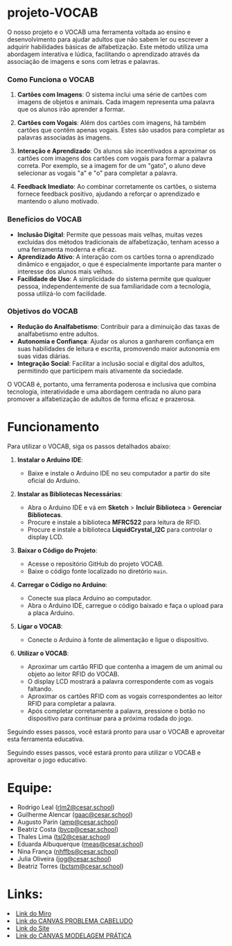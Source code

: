 # projeto-VOCAB
O nosso projeto e o VOCAB uma ferramenta voltada ao ensino e desenvolvimento para ajudar adultos que não sabem ler ou escrever a adquirir habilidades básicas de alfabetização. Este método utiliza uma abordagem interativa e lúdica, facilitando o aprendizado através da associação de imagens e sons com letras e palavras.

### Como Funciona o VOCAB

1. **Cartões com Imagens**: O sistema inclui uma série de cartões com imagens de objetos e animais. Cada imagem representa uma palavra que os alunos irão aprender a formar.

2. **Cartões com Vogais**: Além dos cartões com imagens, há também cartões que contêm apenas vogais. Estes são usados para completar as palavras associadas às imagens.

3. **Interação e Aprendizado**: Os alunos são incentivados a aproximar os cartões com imagens dos cartões com vogais para formar a palavra correta. Por exemplo, se a imagem for de um "gato", o aluno deve selecionar as vogais "a" e "o" para completar a palavra.

4. **Feedback Imediato**: Ao combinar corretamente os cartões, o sistema fornece feedback positivo, ajudando a reforçar o aprendizado e mantendo o aluno motivado.

### Benefícios do VOCAB

- **Inclusão Digital**: Permite que pessoas mais velhas, muitas vezes excluídas dos métodos tradicionais de alfabetização, tenham acesso a uma ferramenta moderna e eficaz.
- **Aprendizado Ativo**: A interação com os cartões torna o aprendizado dinâmico e engajador, o que é especialmente importante para manter o interesse dos alunos mais velhos.
- **Facilidade de Uso**: A simplicidade do sistema permite que qualquer pessoa, independentemente de sua familiaridade com a tecnologia, possa utilizá-lo com facilidade.

### Objetivos do VOCAB

- **Redução do Analfabetismo**: Contribuir para a diminuição das taxas de analfabetismo entre adultos.
- **Autonomia e Confiança**: Ajudar os alunos a ganharem confiança em suas habilidades de leitura e escrita, promovendo maior autonomia em suas vidas diárias.
- **Integração Social**: Facilitar a inclusão social e digital dos adultos, permitindo que participem mais ativamente da sociedade.

O VOCAB é, portanto, uma ferramenta poderosa e inclusiva que combina tecnologia, interatividade e uma abordagem centrada no aluno para promover a alfabetização de adultos de forma eficaz e prazerosa.
# Funcionamento
Para utilizar o VOCAB, siga os passos detalhados abaixo:

1. **Instalar o Arduino IDE**:
   - Baixe e instale o Arduino IDE no seu computador a partir do site oficial do Arduino.

2. **Instalar as Bibliotecas Necessárias**:
   - Abra o Arduino IDE e vá em **Sketch** > **Incluir Biblioteca** > **Gerenciar Bibliotecas**.
   - Procure e instale a biblioteca **MFRC522** para leitura de RFID.
   - Procure e instale a biblioteca **LiquidCrystal_I2C** para controlar o display LCD.

3. **Baixar o Código do Projeto**:
   - Acesse o repositório GitHub do projeto VOCAB.
   - Baixe o código fonte localizado no diretório `main`.

4. **Carregar o Código no Arduino**:
   - Conecte sua placa Arduino ao computador.
   - Abra o Arduino IDE, carregue o código baixado e faça o upload para a placa Arduino.

5. **Ligar o VOCAB**:
   - Conecte o Arduino à fonte de alimentação e ligue o dispositivo.

6. **Utilizar o VOCAB**:
   - Aproximar um cartão RFID que contenha a imagem de um animal ou objeto ao leitor RFID do VOCAB.
   - O display LCD mostrará a palavra correspondente com as vogais faltando.
   - Aproximar os cartões RFID com as vogais correspondentes ao leitor RFID para completar a palavra.
   - Após completar corretamente a palavra, pressione o botão no dispositivo para continuar para a próxima rodada do jogo.

Seguindo esses passos, você estará pronto para usar o VOCAB e aproveitar esta ferramenta educativa.

Seguindo esses passos, você estará pronto para utilizar o VOCAB e aproveitar o jogo educativo.
# Equipe:
* Rodrigo Leal (rlm2@cesar.school)
* Guilherme Alencar (gaac@cesar.school)
* Augusto Parin (amp@cesar.school)
* Beatriz Costa (bvcp@cesar.school)
* Thales Lima (tsl2@cesar.school)
* Eduarda Albuquerque (meas@cesar.school)
* Nina França (nhffbs@cesar.school)
* Julia Oliveira (jog@cesar.school)
* Beatriz Torres (bctsm@cesar.school)
# Links:

 <li>
    <a  href="https://miro.com/app/board/uXjVNk2c4A8=/"
      >Link do Miro </a
    >
     <li>
    <a  href="https://www.canva.com/design/DAF_5zR12xo/7beKRmVd1VVMelCQ0m2JnA/edit"
      >Link do CANVAS PROBLEMA CABELUDO</a
    >
    <li>
    <a  href="https://sites.google.com/cesar.school/projeto-1-g5/in%C3%ADcio"
      >Link do Site </a
    >
        <li>
    <a  href="https://www.canva.com/design/DAGCC7F67m4/bUGFaQ6TLqwyTQgcmhHS_A/edit?utm_content=DAGCC7F67m4&utm_campaign=designshare&utm_medium=link2&utm_source=sharebutton"
      >Link do CANVAS MODELAGEM PRÁTICA </a
    >

